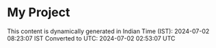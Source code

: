 # My Project

This content is dynamically generated in Indian Time (IST): 2024-07-02 08:23:07 IST
Converted to UTC: 2024-07-02 02:53:07 UTC
